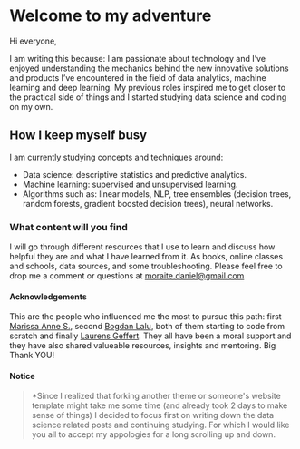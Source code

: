 # Welcome to my adventure

Hi everyone, 

I am writing this because: I am passionate about technology and I’ve enjoyed understanding the mechanics behind the new innovative solutions and products I’ve encountered in the field of data analytics, machine learning and deep learning. My previous roles inspired me to get closer to the practical side of things and I started studying data science and coding on my own.

## How I keep myself busy

I am currently studying concepts and techniques around:
* Data science: descriptive statistics and predictive analytics.
* Machine learning: supervised and unsupervised learning.
* Algorithms such as: linear models, NLP, tree ensembles (decision trees, random forests, gradient boosted decision trees), neural networks.

### What content will you find

I will go through different resources that I use to learn and discuss how helpful they are and what I have learned from it. As books, online classes and schools, data sources, and some troubleshooting. 
Please feel free to drop me a comment or questions at moraite.daniel@gmail.com 

#### Acknowledgements 

This are the people who influenced me the most to pursue this path: first [Marissa Anne S.](https://www.linkedin.com/in/marissasimons/), second [Bogdan Lalu](https://www.linkedin.com/in/bogdanlalu/), both of them starting to code from scratch and finally [Laurens Geffert](https://janlauge.github.io). They all have been a moral support and they have also shared valueable resources, insights and mentoring. Big Thank YOU! 


#### Notice
>*Since I realized that forking another theme or someone's website template might take me some time (and already took 2 days to make sense of things) I decided to focus first on writing down the data science related posts and continuing studying. For which I would like you all to accept my appologies for a long scrolling up and down.

